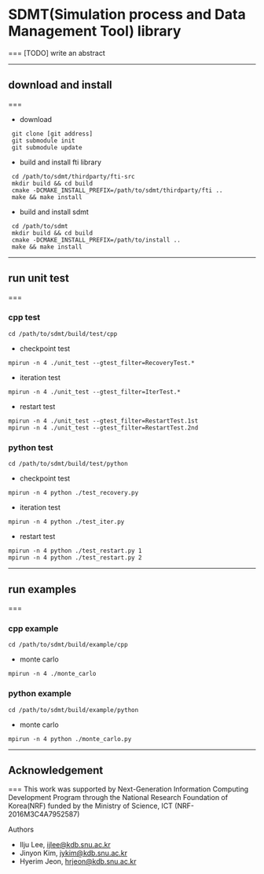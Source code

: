 # SDMT(Simulation process and Data Management Tool) library
===
[TODO] write an abstract

---

## download and install
===
* download
```
 git clone [git address]
 git submodule init
 git submodule update
```

* build and install fti library
```
 cd /path/to/sdmt/thirdparty/fti-src
 mkdir build && cd build
 cmake -DCMAKE_INSTALL_PREFIX=/path/to/sdmt/thirdparty/fti ..
 make && make install
```

* build and install sdmt

```
 cd /path/to/sdmt
 mkdir build && cd build
 cmake -DCMAKE_INSTALL_PREFIX=/path/to/install ..
 make && make install
```
---

## run unit test
===
### cpp test
```
cd /path/to/sdmt/build/test/cpp
```
  - checkpoint test
  ```
  mpirun -n 4 ./unit_test --gtest_filter=RecoveryTest.*
  ```

  - iteration test
  ```
  mpirun -n 4 ./unit_test --gtest_filter=IterTest.*
  ```

  - restart test
  ```
  mpirun -n 4 ./unit_test --gtest_filter=RestartTest.1st
  mpirun -n 4 ./unit_test --gtest_filter=RestartTest.2nd
  ```

### python test
```
cd /path/to/sdmt/build/test/python
```
  - checkpoint test
  ```
  mpirun -n 4 python ./test_recovery.py
  ```
  - iteration test
  ```
  mpirun -n 4 python ./test_iter.py
  ```
  - restart test
  ```
  mpirun -n 4 python ./test_restart.py 1
  mpirun -n 4 python ./test_restart.py 2
  ```
---

## run examples
===
###  cpp example
```
cd /path/to/sdmt/build/example/cpp
```
  - monte carlo
  ```
  mpirun -n 4 ./monte_carlo
  ```
### python example
```
cd /path/to/sdmt/build/example/python
```
  - monte carlo
  ```
  mpirun -n 4 python ./monte_carlo.py
  ```

---
## Acknowledgement
===
This work was supported by Next-Generation Information Computing Development Program through
the National Research Foundation of Korea(NRF) funded by the Ministry of Science, ICT (NRF-2016M3C4A7952587)

Authors
- Ilju Lee, ijlee@kdb.snu.ac.kr
- Jinyon Kim, jykim@kdb.snu.ac.kr
- Hyerim Jeon, hrjeon@kdb.snu.ac.kr
